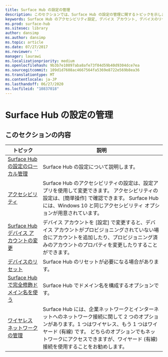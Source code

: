 ```yaml
---
title: Surface Hub の設定の管理
description: このセクションでは、Surface Hub の設定の管理に関するトピックを示します。
keywords: Surface Hub のアクセシビリティ設定, デバイス アカウント, デバイスのリセット, Windows 更新プログラム, ワイヤレス ネットワークの管理
ms.prod: surface-hub
ms.sitesec: library
author: dansimp
ms.author: dansimp
ms.topic: article
ms.date: 07/27/2017
ms.reviewer: ''
manager: laurawi
ms.localizationpriority: medium
ms.openlocfilehash: 9b3b7e10897aba8afe73f04d59b40d9304dce7ea
ms.sourcegitcommit: 109d1d7608ac4667564fa5369e8722e569b8ea36
ms.translationtype: MT
ms.contentlocale: ja-JP
ms.lasthandoff: 06/27/2020
ms.locfileid: "10837018"
---
```

# Surface Hub の設定の管理

## このセクションの内容

|トピック | 説明|
| ------ | --------------- |
| [Surface Hub の設定のローカル管理](local-management-surface-hub-settings.md) | Surface Hub の設定について説明します。  |
| [アクセシビリティ](accessibility-surface-hub.md) | Surface Hub のアクセシビリティの設定は、設定アプリを使用して変更できます。 アクセシビリティの設定は、[簡単操作] で確認できます。 Surface Hub には、Windows 10 と同じアクセシビリティ オプションが用意されています。|
| [Surface Hub デバイス アカウントの変更](change-surface-hub-device-account.md) | デバイス アカウントを [設定] で変更すると、デバイス アカウントがプロビジョニングされていない場合にアカウントを追加したり、プロビジョニング済みのアカウントのプロパティを変更したりすることができます。|
| [デバイスのリセット](device-reset-surface-hub.md) | Surface Hub のリセットが必要になる場合があります。|
| [Surface Hub で完全修飾ドメイン名を使う](use-fully-qualified-domain-name-surface-hub.md) | Surface Hub でドメイン名を構成するオプションです。  |
| [ワイヤレス ネットワークの管理](wireless-network-management-for-surface-hub.md) | Surface Hub には、企業ネットワークとインターネットへのネットワーク接続に関して 2 つのオプションがあります。1 つはワイヤレス、もう 1 つはワイヤード (有線) です。 どちらのオプションでもネットワークにアクセスできますが、ワイヤード (有線) 接続を使用することをお勧めします。 |
